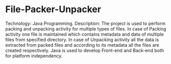 # File-Packer-Unpacker
Technology: Java Programming. 
Description: The project is used to perform packing and unpacking activity for multiple types of files. In case of Packing activity one file is maintained which contains metadata and data of multiple files from specified directory. In case of Unpacking activity all the data is extracted from packed files and according to its metadata all the files are created respectively. Java is used to develop Front-end and Back-end both for platform independency.

